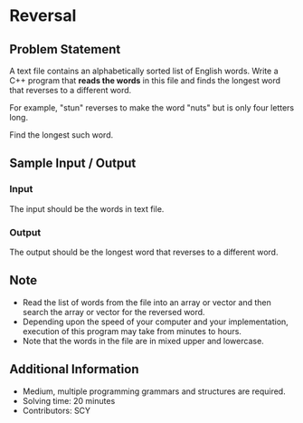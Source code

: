 # Reversal

## Problem Statement
A text file contains an alphabetically sorted list of English words. Write a C++ program that **reads the words** in this file and finds the longest word that reverses to a different word. 

For example, "stun" reverses to make the word "nuts" but is only four letters long. 

Find the longest such word.

## Sample Input / Output

### Input
The input should be the words in text file.

### Output
The output should be the longest word that reverses to a different word.

## Note
* Read the list of words from the file into an array or vector and then search the array or vector for the reversed word. 
* Depending upon the speed of your computer and your implementation, execution of this program may take from minutes to hours.
* Note that the words in the file are in mixed upper and lowercase.

## Additional Information
* Medium, multiple programming grammars and structures are required.
* Solving time: 20 minutes
* Contributors: SCY


